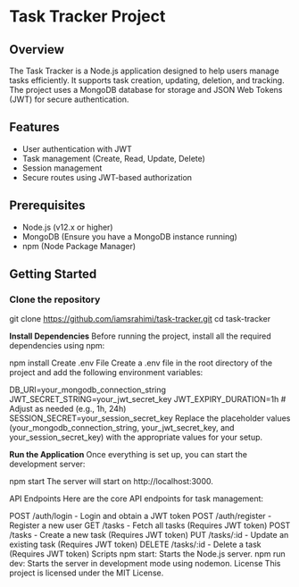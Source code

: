 # Task Tracker Project

## Overview

The Task Tracker is a Node.js application designed to help users manage tasks efficiently. It supports task creation, updating, deletion, and tracking. The project uses a MongoDB database for storage and JSON Web Tokens (JWT) for secure authentication.

## Features
- User authentication with JWT
- Task management (Create, Read, Update, Delete)
- Session management
- Secure routes using JWT-based authorization

## Prerequisites

- Node.js (v12.x or higher)
- MongoDB (Ensure you have a MongoDB instance running)
- npm (Node Package Manager)

## Getting Started

### Clone the repository
git clone https://github.com/iamsrahimi/task-tracker.git
cd task-tracker

**Install Dependencies**
Before running the project, install all the required dependencies using npm:

npm install
Create .env File
Create a .env file in the root directory of the project and add the following environment variables:

DB_URI=your_mongodb_connection_string
JWT_SECRET_STRING=your_jwt_secret_key
JWT_EXPIRY_DURATION=1h # Adjust as needed (e.g., 1h, 24h)
SESSION_SECRET=your_session_secret_key
Replace the placeholder values (your_mongodb_connection_string, your_jwt_secret_key, and your_session_secret_key) with the appropriate values for your setup.

**Run the Application**
Once everything is set up, you can start the development server:

npm start
The server will start on http://localhost:3000.

API Endpoints
Here are the core API endpoints for task management:

POST /auth/login - Login and obtain a JWT token
POST /auth/register - Register a new user
GET /tasks - Fetch all tasks (Requires JWT token)
POST /tasks - Create a new task (Requires JWT token)
PUT /tasks/:id - Update an existing task (Requires JWT token)
DELETE /tasks/:id - Delete a task (Requires JWT token)
Scripts
npm start: Starts the Node.js server.
npm run dev: Starts the server in development mode using nodemon.
License
This project is licensed under the MIT License.
